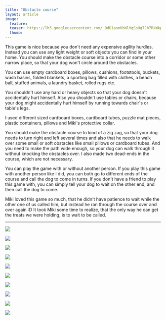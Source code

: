 ```yaml
---
title: "Obstacle course"
layout: article
image:
  feature:
  teaser: https://lh3.googleusercontent.com/_OdD1asnKhNlVqSnUg7Jh7RkWkpbkLpLZn4jx0L4NrNLYPU2_zq7YyLXjcwMaf0MFR9fmTGBfaMJYFYfUgyzKbrJ2uszZK6oYAubWU9yRGltvzABxXqRQHo-aa2EmIu_sYhJCWcb4usqyZONP-pQoNZRD2bBiP_GLG7pgra-gOCxZD5uIEEC0MzMf15mydS8uPkb5uIJzXPbILhA4LDR7Q5pI2kaThdAjW127i74rz2yith-qR1VMN3HwLkC5e2Sn2af5et3kPvlelQG74D_YnwAXU9wxQK-E6btBbwRJiSwrObOAWH8AC5T8bSWjBeOkZF0ucP5-3tiHmV40iiXmqIZFrIev5TaIv7KTuTAB-5I7hARvK0UXXm7cvYMjZ2AT9PhfBqsK01aNl2YFfNqPmVIhrBPHEnyQuW3KUf_N9ajO3UONhUARN67Dvsvo9cLcnpMOL8Ux74M-lov3m3XBbBz9OCthBa4Qtlyb6fSwfDGKQ_x0WwAQ30RPMF4wWf8PhSh3OB56n59Qu1JKI3BYQOiOq1FtchVKeK5Rs1xT_c=w245
  thumb:
---
```


This game is nice because you don't need any expensive agility hurdles. Instead you can use any light weight or soft objects you can find in your home. You should make the obstacle course into a corridor or some other narrow place, so that your dog won't circle around the obstacles.

You can use empty cardboard boxes, pillows, cushions, footstools, buckets, wash basins, folded blankets, a sporting bag filled with clothes, a beach ball, stuffed animals, a laundry basket, rolled rugs etc.

You shouldn't use any hard or heavy objects so that your dog doesn't accidentally hurt himself. Also you shouldn't use tables or chairs, because your dog might accidentally hurt himself by running towards chair's or table's legs.

I used different sized cardboard boxes, cardboard tubes, puzzle mat pieces, plastic containers, pillows and Miki's protective collar.

You should make the obstacle course to kind of a zig zag, so that your dog needs to turn right and left several times and also that he needs to walk over some small or soft obstacles like small pillows or cardboard tubes. And you need to make the path wide enough, so your dog can walk through it without knocking the obstacles over. I also made two dead-ends in the course, which are not necessary.

You can play the game with or without another person. If you play this game with another person like I did, you can both go to different ends of the course and call the dog to come in turns. If you don't have a friend to play this game with, you can simply tell your dog to wait on the other end, and then call the dog to come.

Miki loved this game so much, that he didn't have patience to wait while the other one of us called him, but instead he ran through the course over and over again :D It took Miki some time to realize, that the only way he can get the treats we were holding, is to wait to be called.

---

[![](https://lh3.googleusercontent.com/dvQd-aBuPGSFyyLmz7JoZcwZym3kV-aiAQbWmM1eDTYayucTZPBJlyK7u1O7t9HAvq3MAsnI8LmI18rC_ak0fXfxa5J8y548xLzu4TcCj7Qn92Glznwnk4p6c_6-7Yk2b15QJ7A8Ah9cSMCRQh_hV9CdMtX0kNNsDQLsGT9u-WyqGC2ZvoZTSQjUobrOPXnuZczFCQDnNYKew3Wnj7Jl67rXyQR2VMee4pXCE099n2qqwCUO7OPXrePwQ74Ky0e04B5L3kFuIQkItuzO8EEyNO3_WTNKCzuiJAzsOUe-pWCJigR9EgsrcNY55Z9xoEmNuy4Cuqd3nykgleikGitjAYLJ17VqH9Mg4b67LO-6LLeJ2qGFtx_avQwD1uevufvzD2bDRK9KHqYFh2tosThEqExAZZIR-V1AcujtTJGNKhqbSpotsaU6zQBiiUQctZDHgFBhHntsjMSCulxHzVvnSNVfglkrZpXcBeVTuNb3IQuS8ABv4zuqxlRbA2UFubqF-WXiJ5-MPqMMsr8IVvcvHKTL3CHy8xC-cniayXq3UrE=w800)](https://lh3.googleusercontent.com/dvQd-aBuPGSFyyLmz7JoZcwZym3kV-aiAQbWmM1eDTYayucTZPBJlyK7u1O7t9HAvq3MAsnI8LmI18rC_ak0fXfxa5J8y548xLzu4TcCj7Qn92Glznwnk4p6c_6-7Yk2b15QJ7A8Ah9cSMCRQh_hV9CdMtX0kNNsDQLsGT9u-WyqGC2ZvoZTSQjUobrOPXnuZczFCQDnNYKew3Wnj7Jl67rXyQR2VMee4pXCE099n2qqwCUO7OPXrePwQ74Ky0e04B5L3kFuIQkItuzO8EEyNO3_WTNKCzuiJAzsOUe-pWCJigR9EgsrcNY55Z9xoEmNuy4Cuqd3nykgleikGitjAYLJ17VqH9Mg4b67LO-6LLeJ2qGFtx_avQwD1uevufvzD2bDRK9KHqYFh2tosThEqExAZZIR-V1AcujtTJGNKhqbSpotsaU6zQBiiUQctZDHgFBhHntsjMSCulxHzVvnSNVfglkrZpXcBeVTuNb3IQuS8ABv4zuqxlRbA2UFubqF-WXiJ5-MPqMMsr8IVvcvHKTL3CHy8xC-cniayXq3UrE=s0)

[![](https://lh3.googleusercontent.com/FnHoJTnXNutwNwIW9abFYyLH8V0uCWLbA8tm5OzIICWCBJkc1AqOt1VfncTqvQjF7h15plXjWiJ_m95fMSBjHeFJiw28ooy1BIv9A6ggm9oLHe_QoTY8vCBcchrOowvXGP-__ltkuRMYRDgR25NZ38Hh2vXjMBTcXFexnAyVymaiTxvZYXjcn10wgstl9KTd-ZDY84iKzD2VO4C4ALQiSt5cDT8OVrkG1sC6Z930XggOzZaFpDCHGDN9u2tIJ5MOZHdKUHqaVmsPnDjSYKDL3Y_-uQqhL08boabomXGmJLXI9_Xv3WjwKmXFfSw5maWiYAEpI00pWGpsEbKIMuSQ-fqQFsn6qYJTUd_zasmlW1hAnHYCUadC8mf7tBgUWOaCJVof10RgVhWFsFpZYPS4eOZIZGhZ6NnC6h-sAsc6E9GeG6QPJiL9FHElNdve2FnMgCMqi1Uaj4gScM5t9lQGJbuMZnzGvn5YjisjTEPS1Tg_1vEfrWclBjbNNeM-KVFNjSo744lnzqyz3AUHa1LuKd4b8eOhhiw9GOn31BYi2S4=w800)](https://lh3.googleusercontent.com/FnHoJTnXNutwNwIW9abFYyLH8V0uCWLbA8tm5OzIICWCBJkc1AqOt1VfncTqvQjF7h15plXjWiJ_m95fMSBjHeFJiw28ooy1BIv9A6ggm9oLHe_QoTY8vCBcchrOowvXGP-__ltkuRMYRDgR25NZ38Hh2vXjMBTcXFexnAyVymaiTxvZYXjcn10wgstl9KTd-ZDY84iKzD2VO4C4ALQiSt5cDT8OVrkG1sC6Z930XggOzZaFpDCHGDN9u2tIJ5MOZHdKUHqaVmsPnDjSYKDL3Y_-uQqhL08boabomXGmJLXI9_Xv3WjwKmXFfSw5maWiYAEpI00pWGpsEbKIMuSQ-fqQFsn6qYJTUd_zasmlW1hAnHYCUadC8mf7tBgUWOaCJVof10RgVhWFsFpZYPS4eOZIZGhZ6NnC6h-sAsc6E9GeG6QPJiL9FHElNdve2FnMgCMqi1Uaj4gScM5t9lQGJbuMZnzGvn5YjisjTEPS1Tg_1vEfrWclBjbNNeM-KVFNjSo744lnzqyz3AUHa1LuKd4b8eOhhiw9GOn31BYi2S4=s0)

[![](https://lh3.googleusercontent.com/ElqyBdO5-gBngZ3fRQxCLLyVAhofJriOYBWsw2JDRyKut6Ruc_96sNk0pslYfG_69t9AAxNzQkgN9M-L5tWkj6GOVXsoCL0cc1xqlfaQIfTItdK5V_LdfGYy9ENxOp0ENczYe2LcCLCrv2u92ocxEfpDWblmsCIcNDI8qbX3nYLCRV0mNw1m4D2LXvxFXll5R8Wg2y5XQb4jmIEfAEXvY8S6fp5vxim7WIWojHtySIP4xxmFZYyt8cbdBajqONx2jv5FJpyihsOzaejkIIrWHDADK4gKKdWf2LH0VfUGm6pCWp7lG405OE0-FkiAfDTXdhwCsEMOQ_wXMp8CbvIx_ccTiYmdUMyLFlMCHgoendpxC4rc26C28SGu8DrS9oqjl39k9uRT4V6_PZafJxHoTWw6aHnR0bmSFol12i9qiI2hAHlYUcGgsQwGeCW2vyUVxGJnouP7y_JOydsstjEPeg_g-gY39eDpm_CnvSiqL8X52a5FZ8YLYE_2FbIYY822AIxLRphBK1UUbyZInycghH2EKX0XFIlptHv20nu4C7U=w800)](https://lh3.googleusercontent.com/ElqyBdO5-gBngZ3fRQxCLLyVAhofJriOYBWsw2JDRyKut6Ruc_96sNk0pslYfG_69t9AAxNzQkgN9M-L5tWkj6GOVXsoCL0cc1xqlfaQIfTItdK5V_LdfGYy9ENxOp0ENczYe2LcCLCrv2u92ocxEfpDWblmsCIcNDI8qbX3nYLCRV0mNw1m4D2LXvxFXll5R8Wg2y5XQb4jmIEfAEXvY8S6fp5vxim7WIWojHtySIP4xxmFZYyt8cbdBajqONx2jv5FJpyihsOzaejkIIrWHDADK4gKKdWf2LH0VfUGm6pCWp7lG405OE0-FkiAfDTXdhwCsEMOQ_wXMp8CbvIx_ccTiYmdUMyLFlMCHgoendpxC4rc26C28SGu8DrS9oqjl39k9uRT4V6_PZafJxHoTWw6aHnR0bmSFol12i9qiI2hAHlYUcGgsQwGeCW2vyUVxGJnouP7y_JOydsstjEPeg_g-gY39eDpm_CnvSiqL8X52a5FZ8YLYE_2FbIYY822AIxLRphBK1UUbyZInycghH2EKX0XFIlptHv20nu4C7U=s0)

[![](https://lh3.googleusercontent.com/P5lHWgHKRaW77r8F8ptHsUR040z5BItdhtTk0xutd4l0TIpKMijmEbYHb71yQhMiNY2wQ9iwm0aTUIBAnNTjIuvwHtA3ohhJTbK6LFif4OriyRlxydfPqHErVJ6zGyEQX9nIr-0tYu0Ardb47XsfAoxafy6RayySFOrpU7rK2fBS9fdFmpxUWSrl316r89m-j9-11ihZCm_te6-Fb-GP_Gklx7Z1ft1ekIRCdLa973q46gAsMb_sULMFthq0hGksUZqmQShJ7u9MtKbJlfULQDxcAj1zIki9ll_Km-Bxd9PTyoupOabJ95hpGIghwLgy0Khk4jEjr6-C6R7PYTmGBsl3TlSGQHUNTfA_N_1z1jG6nH4gvQsWUEevLEKhDa7brFiNzh0tg9aFSNJl_BEO-mVxNsEo5dmPh8iawLSSK_DZT_clcFv1My8Ui-Tz-7Xwg8ihoePpavSBCj4fjlj0f9BC4FutC-HnmfRnBlAeqLA0hXyk4D9uyrlVORXBGkakZ2O79k2_thb3mW3dYnaQZqlG4qqz-Y0D1FslzK_N6-0=w800)](https://lh3.googleusercontent.com/P5lHWgHKRaW77r8F8ptHsUR040z5BItdhtTk0xutd4l0TIpKMijmEbYHb71yQhMiNY2wQ9iwm0aTUIBAnNTjIuvwHtA3ohhJTbK6LFif4OriyRlxydfPqHErVJ6zGyEQX9nIr-0tYu0Ardb47XsfAoxafy6RayySFOrpU7rK2fBS9fdFmpxUWSrl316r89m-j9-11ihZCm_te6-Fb-GP_Gklx7Z1ft1ekIRCdLa973q46gAsMb_sULMFthq0hGksUZqmQShJ7u9MtKbJlfULQDxcAj1zIki9ll_Km-Bxd9PTyoupOabJ95hpGIghwLgy0Khk4jEjr6-C6R7PYTmGBsl3TlSGQHUNTfA_N_1z1jG6nH4gvQsWUEevLEKhDa7brFiNzh0tg9aFSNJl_BEO-mVxNsEo5dmPh8iawLSSK_DZT_clcFv1My8Ui-Tz-7Xwg8ihoePpavSBCj4fjlj0f9BC4FutC-HnmfRnBlAeqLA0hXyk4D9uyrlVORXBGkakZ2O79k2_thb3mW3dYnaQZqlG4qqz-Y0D1FslzK_N6-0=s0)

[![](https://lh3.googleusercontent.com/lZSGsZQwJIM4k7h-BiFmYiHNOMjzpeB9-vKb1zpqjFpwTJjOUYZp7Tlj7Hb46ODq66OwhyxdNqYCiqaaRQLWQRz1L8WU5_334zgP9XZhBlqKsploQZCNaF7YhaicDIEJJ_5T2_6KVR4-KCUoZ415enlqy6vooknMPt52-ynO_cLh_IwDrOVNWccMWS9wz2PM1XLPWs6WztWTtcT_yoIgs38xe4qIxJdCdSdhRcQHqP0I6k0HG-DAPgRm79nrP8YZECQr5o_93D-CufGPfmWe_JhT5iuDvynKxlYJpJNVi_udcfzZIOckfzv93xteHnlZPI8SVjIeHuiQaNZ4YAcAJXQJ3CBrJ_839S-MOAxYdiN_rf8EgnU11Q-77v4eW7LOcErJ8zfsH_YubcSjlLFHDObM6JtMWnVh7darDFcxDdQxLu6yn2k9qLSK_gCqSHJgkXDLuvEgW4-PsOqi5KXlPoKLQuqYBCCNkEzgTn6nb9SDm5RXA5X2xaZdOJ1T-52WFesXV-lbZrM9Byq4GCNoD-AivkLH_hYwCB-w_L7uPss=w800)](https://lh3.googleusercontent.com/lZSGsZQwJIM4k7h-BiFmYiHNOMjzpeB9-vKb1zpqjFpwTJjOUYZp7Tlj7Hb46ODq66OwhyxdNqYCiqaaRQLWQRz1L8WU5_334zgP9XZhBlqKsploQZCNaF7YhaicDIEJJ_5T2_6KVR4-KCUoZ415enlqy6vooknMPt52-ynO_cLh_IwDrOVNWccMWS9wz2PM1XLPWs6WztWTtcT_yoIgs38xe4qIxJdCdSdhRcQHqP0I6k0HG-DAPgRm79nrP8YZECQr5o_93D-CufGPfmWe_JhT5iuDvynKxlYJpJNVi_udcfzZIOckfzv93xteHnlZPI8SVjIeHuiQaNZ4YAcAJXQJ3CBrJ_839S-MOAxYdiN_rf8EgnU11Q-77v4eW7LOcErJ8zfsH_YubcSjlLFHDObM6JtMWnVh7darDFcxDdQxLu6yn2k9qLSK_gCqSHJgkXDLuvEgW4-PsOqi5KXlPoKLQuqYBCCNkEzgTn6nb9SDm5RXA5X2xaZdOJ1T-52WFesXV-lbZrM9Byq4GCNoD-AivkLH_hYwCB-w_L7uPss=s0)

[![](https://lh3.googleusercontent.com/Ek-2m4y479P1hkTzwKZUl0EKn0XcBgShlXmbTpq0k8Xoaxh4NLLXBexReJrzXHr1n4uVb8opaCpH9FQHJXPpU4FZbTgdYqVcq1GB7w4Hx7284n02cW16Dx1w_xe5NtWQOfCs24Ci7w7SIU1zovONfW-wP22gUW5f4BpZP6kp1MIgeQL4JPHs1UhyWmpKJLDPgB-94wc-iZ3e-bnovKvq-omz2eaSNgGPo6ITE50wEQa90jOqziA1wzEbpKsF6QF-LBw3uAdfTE011dcoqlUVNGNEJVIU8n7iIpGXAmGXr4eqx_pPdrURnLsHZvJGYIc9Geakb4_D9z2SLYf2euxu1JOzPYvqsEA03uTHnjNXcsgQf_UqBhqkkznOx2WqWduykSSRmBxD5252FfNXdIvb1dtVzZVCHkFuL73UJAEmjA2pmLA5ePsq8WJ6xUeRWZG3N4s-IfITf2SpzGHAmwzvovwRukyjYTMCDIOVMTe6M5JslOvIiJL-7g1Exi_iCmXma-feRMqdJBKTuFx53SuuKD-m6JDmJsdCK0Btt_3NBBI=w800)](https://lh3.googleusercontent.com/Ek-2m4y479P1hkTzwKZUl0EKn0XcBgShlXmbTpq0k8Xoaxh4NLLXBexReJrzXHr1n4uVb8opaCpH9FQHJXPpU4FZbTgdYqVcq1GB7w4Hx7284n02cW16Dx1w_xe5NtWQOfCs24Ci7w7SIU1zovONfW-wP22gUW5f4BpZP6kp1MIgeQL4JPHs1UhyWmpKJLDPgB-94wc-iZ3e-bnovKvq-omz2eaSNgGPo6ITE50wEQa90jOqziA1wzEbpKsF6QF-LBw3uAdfTE011dcoqlUVNGNEJVIU8n7iIpGXAmGXr4eqx_pPdrURnLsHZvJGYIc9Geakb4_D9z2SLYf2euxu1JOzPYvqsEA03uTHnjNXcsgQf_UqBhqkkznOx2WqWduykSSRmBxD5252FfNXdIvb1dtVzZVCHkFuL73UJAEmjA2pmLA5ePsq8WJ6xUeRWZG3N4s-IfITf2SpzGHAmwzvovwRukyjYTMCDIOVMTe6M5JslOvIiJL-7g1Exi_iCmXma-feRMqdJBKTuFx53SuuKD-m6JDmJsdCK0Btt_3NBBI=s0)

[![](https://lh3.googleusercontent.com/-m-x_McmF38n9kLJ2tfpDRuirIOj0cHOXpZHpWsls7YxGB0Q6YHEufhIAURSbMTq9R_OQi8DhIFELNPQo8wDTK5_7m6cFJflwX13OGIfJWKj68kOYahLdjgPunyAkaDGfrpSe7bSTzLFKnbD5PuV5TyAHdhO2pOlX7Sh0C1K-RN96P8eYb1xPfWsvHTwWLth8QVUbXuAJ0O-dTdndEGLpvM9aUdf2g_X95frhZ46gQBEhVSM2Y93fClocQB5YX76cWUjv-rHQ3px5T9ee_VQVwMtyDGtmkKnVyjGGLK54DhR0w7If48phkA80rfw4NdVWEhmEIMcAis1Qm77amhzNTFIqFz2-TqUS-jDIY6OwH7mj0j6QywYYG3TRAIN4eTRj89-ehc5vKOrKgvmOMgXgiyvrHBnQEkzrVl0MFGR5k4c-9U7dVvywk00Cy4tHBpM3H_ZWR9546Js9upnFleFDM2cTtYvXl2FthdevwLbMx5ZvFJenUkaS_-jn2x5lyX7pCu82rsA5zR38lMckBPiYCd3uEU6quHMi1P8hN3ZqEA=w800)](https://lh3.googleusercontent.com/-m-x_McmF38n9kLJ2tfpDRuirIOj0cHOXpZHpWsls7YxGB0Q6YHEufhIAURSbMTq9R_OQi8DhIFELNPQo8wDTK5_7m6cFJflwX13OGIfJWKj68kOYahLdjgPunyAkaDGfrpSe7bSTzLFKnbD5PuV5TyAHdhO2pOlX7Sh0C1K-RN96P8eYb1xPfWsvHTwWLth8QVUbXuAJ0O-dTdndEGLpvM9aUdf2g_X95frhZ46gQBEhVSM2Y93fClocQB5YX76cWUjv-rHQ3px5T9ee_VQVwMtyDGtmkKnVyjGGLK54DhR0w7If48phkA80rfw4NdVWEhmEIMcAis1Qm77amhzNTFIqFz2-TqUS-jDIY6OwH7mj0j6QywYYG3TRAIN4eTRj89-ehc5vKOrKgvmOMgXgiyvrHBnQEkzrVl0MFGR5k4c-9U7dVvywk00Cy4tHBpM3H_ZWR9546Js9upnFleFDM2cTtYvXl2FthdevwLbMx5ZvFJenUkaS_-jn2x5lyX7pCu82rsA5zR38lMckBPiYCd3uEU6quHMi1P8hN3ZqEA=s0)

[![](https://lh3.googleusercontent.com/BYA3Q2oviyRscXB8z2jN00VrWQo9UiEpHqw7OQRVOt3CYd28wfjyPUGcIMSJQgphmDU9YcIGn26vjqZpJ60AkX1QZeD1fUxGH12jDJBKEumPvDbMsQ8oMBsm3nF98H0aPyESnYAmdHM8rSVsD11GXzMAUrUiBTsHrQLcvEBs3VfK4O4aLye3_Vx4BVsVUmsff_Wl8_Pd7WEoqciViengJ0P_93Vp4OqSueaCVf6-b3jyB6mM7mg9ecN_-pH1WDfHg-mZOedUeQwuXB8TzN4CMld3n3t9isuG4gW2kAicFIzJgo2jgp2YCvtrakUqtFM01LSM587pDA4u2cGrX4CKDkYcXv7Z10Y0RagjbB-QOF1c8yvxmedEEFQrggj6PMtApVarL6neNg3hgm0b0khUvWjS4GRdHyxcGuaeXhmYEbCJidxKpvCzUTqkCaAL0L69FUH1oMFfGJHEgThkzLrG6RMRNQkjI1NiqWDrpnR_KeQpul8qJh84KbxvLMduRZMQ7jrVnSbF4faNPvaIHjr8FT9n7HxNC4FKf-TFzcmB6uQ=w800)](https://lh3.googleusercontent.com/BYA3Q2oviyRscXB8z2jN00VrWQo9UiEpHqw7OQRVOt3CYd28wfjyPUGcIMSJQgphmDU9YcIGn26vjqZpJ60AkX1QZeD1fUxGH12jDJBKEumPvDbMsQ8oMBsm3nF98H0aPyESnYAmdHM8rSVsD11GXzMAUrUiBTsHrQLcvEBs3VfK4O4aLye3_Vx4BVsVUmsff_Wl8_Pd7WEoqciViengJ0P_93Vp4OqSueaCVf6-b3jyB6mM7mg9ecN_-pH1WDfHg-mZOedUeQwuXB8TzN4CMld3n3t9isuG4gW2kAicFIzJgo2jgp2YCvtrakUqtFM01LSM587pDA4u2cGrX4CKDkYcXv7Z10Y0RagjbB-QOF1c8yvxmedEEFQrggj6PMtApVarL6neNg3hgm0b0khUvWjS4GRdHyxcGuaeXhmYEbCJidxKpvCzUTqkCaAL0L69FUH1oMFfGJHEgThkzLrG6RMRNQkjI1NiqWDrpnR_KeQpul8qJh84KbxvLMduRZMQ7jrVnSbF4faNPvaIHjr8FT9n7HxNC4FKf-TFzcmB6uQ=s0)

[![](https://lh3.googleusercontent.com/7srkSYdPCgCnimkGg_TzqETktcVJA4uCYyTTAAxmzw9bVK1UF0-3tMQ8Cpn9gUSfUkGLk3gr5IxHlkcB7v6p2Yjr2CYVzPW90AFObLueBUwGmCJt08GrUy86kq0MNt8vHRGA5OTZsJ9rkRm2z9aGe_37bidFOerHu-mtZIvxnTqydarM3onNx9AYLIQj3PwHEhf1Tk8pT-Id_0Wv8w2eOkXXQh7z60KSNTw--oIabRG_uNWdVSOIbgeDowg2AREX01OBYbH9yOZ0AZTIKvbMv5WcDHOEePdmfHNDPNN7m-Y5BnIYWJJ3cT1t8hARFz--34xgeqGHkmk9v_Jx-JmRCj4ai3aWHFuNc_sPx0mhnWSsfw_fJW8lXR5f3geXXRgefe86ocHa_hYoYNwtkUnIzO9sibOD4edyO4xtLKEs81yCqgBoMJHtBDlxCHJ_yOoBik5MnE--_IzKLDfTZ9Gxtrri7dbMgsuySf642I3dRvy_Se__JSYDgnWe2TcYmTEuqcHfZzLZC5NbQ9oGSKgEeC92QMjW-k-4YwsmEGYdW-c=w800)](https://lh3.googleusercontent.com/7srkSYdPCgCnimkGg_TzqETktcVJA4uCYyTTAAxmzw9bVK1UF0-3tMQ8Cpn9gUSfUkGLk3gr5IxHlkcB7v6p2Yjr2CYVzPW90AFObLueBUwGmCJt08GrUy86kq0MNt8vHRGA5OTZsJ9rkRm2z9aGe_37bidFOerHu-mtZIvxnTqydarM3onNx9AYLIQj3PwHEhf1Tk8pT-Id_0Wv8w2eOkXXQh7z60KSNTw--oIabRG_uNWdVSOIbgeDowg2AREX01OBYbH9yOZ0AZTIKvbMv5WcDHOEePdmfHNDPNN7m-Y5BnIYWJJ3cT1t8hARFz--34xgeqGHkmk9v_Jx-JmRCj4ai3aWHFuNc_sPx0mhnWSsfw_fJW8lXR5f3geXXRgefe86ocHa_hYoYNwtkUnIzO9sibOD4edyO4xtLKEs81yCqgBoMJHtBDlxCHJ_yOoBik5MnE--_IzKLDfTZ9Gxtrri7dbMgsuySf642I3dRvy_Se__JSYDgnWe2TcYmTEuqcHfZzLZC5NbQ9oGSKgEeC92QMjW-k-4YwsmEGYdW-c=s0)

[![](https://lh3.googleusercontent.com/Si5iBUPEPttycnm2f499v14nstLaLygxN-eb-TB61Kfu57Zj_nUP3iDh5x_cF1ay3FRIa2tNUdkBNs3JHuKPKaL0qlGQhziPu4w5644dIvFzhGINdGK4N7gvXgev8BzNo9ERfC5ElOfuWIWXYFt2vvdCD3d7PXE22ZXkjvcXi4Fgoc_346ZCWu8pAslMCgnxWg9z7jXWe6lhyqY8Fkhg2WpiZaD7PO2eDNR8wmJI6D9oWh7pETLq976EQ0YeKNKo91DG5Ysq6fsdVAWYksznRRRruiDAGggs-AZ_8KyIhgLKGw6wwZ8iRcQPPGdhMJawa5fp_HcJo4hiFIdcu3QEh8Cb15hcqSK-WAj3jR67OK1u3gjxoxFD0egnMuOQbB_BZF6ljNU1FT9Gk_KJh-J64lQF-lIjPmJe3Qh7-lx0r6qFVFzuUZJgT6GtZ-ewngjDuIMiizJmmPXh2rV6UWbiyZsrcGXhoJVhWIBU8BaZjAkvIO_ePKKywxhacoAqCQuaGB-ik5g0UeTz8qy-UQeAl1N1-F8C7IivCjZrVX9R3jM=w800)](https://lh3.googleusercontent.com/Si5iBUPEPttycnm2f499v14nstLaLygxN-eb-TB61Kfu57Zj_nUP3iDh5x_cF1ay3FRIa2tNUdkBNs3JHuKPKaL0qlGQhziPu4w5644dIvFzhGINdGK4N7gvXgev8BzNo9ERfC5ElOfuWIWXYFt2vvdCD3d7PXE22ZXkjvcXi4Fgoc_346ZCWu8pAslMCgnxWg9z7jXWe6lhyqY8Fkhg2WpiZaD7PO2eDNR8wmJI6D9oWh7pETLq976EQ0YeKNKo91DG5Ysq6fsdVAWYksznRRRruiDAGggs-AZ_8KyIhgLKGw6wwZ8iRcQPPGdhMJawa5fp_HcJo4hiFIdcu3QEh8Cb15hcqSK-WAj3jR67OK1u3gjxoxFD0egnMuOQbB_BZF6ljNU1FT9Gk_KJh-J64lQF-lIjPmJe3Qh7-lx0r6qFVFzuUZJgT6GtZ-ewngjDuIMiizJmmPXh2rV6UWbiyZsrcGXhoJVhWIBU8BaZjAkvIO_ePKKywxhacoAqCQuaGB-ik5g0UeTz8qy-UQeAl1N1-F8C7IivCjZrVX9R3jM=s0)
